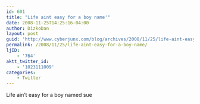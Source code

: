 ```yaml
---
id: 601
title: "Life aint easy for a boy name'"
date: 2008-11-25T14:25:16-04:00
author: DizkoDan
layout: post
guid: 'http://www.cyberjunx.com/blog/archives/2008/11/25/life-aint-easy-for-a-boy-name/'
permalink: /2008/11/25/life-aint-easy-for-a-boy-name/
ljID:
    - '764'
aktt_twitter_id:
    - '1023111009'
categories:
    - Twitter
---
```


Life ain’t easy for a boy named sue
